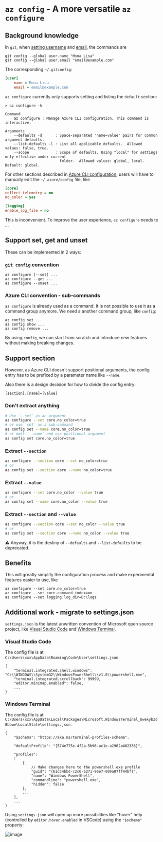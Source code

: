 # `az config` - A more versatile `az configure`

## Background knowledge

In `git`, when [setting username](https://help.github.com/en/github/using-git/setting-your-username-in-git) and [email](https://help.github.com/en/github/setting-up-and-managing-your-github-user-account/setting-your-commit-email-address), the commands are

```
git config --global user.name "Mona Lisa"
git config --global user.email "email@example.com"
```

The corresponding `~/.gitconfig`:

```ini
[user]
	name = Mona Lisa
	email = email@example.com
```

`az configure` currently only supports setting and listing the `default` section:

```
> az configure -h

Command
    az configure : Manage Azure CLI configuration. This command is interactive.

Arguments
    --defaults -d      : Space-separated 'name=value' pairs for common argument defaults.
    --list-defaults -l : List all applicable defaults.  Allowed values: false, true.
    --scope            : Scope of defaults. Using "local" for settings only effective under current
                         folder.  Allowed values: global, local.  Default: global.
```

For other sections described in [Azure CLI configuration](https://docs.microsoft.com/en-us/cli/azure/azure-cli-configuration?view=azure-cli-latest), users will have to manually edit the `~/.azure/config` file, like

```ini
[core]
collect_telemetry = no
no_color = yes

[logging]
enable_log_file = no
```

This is inconvenient. To improve the user experience, `az configure` needs to ...

## Support set, get and unset

These can be implemented in 2 ways:

### `git config` convention

```
az configure [--set] ...
az configure --get ...
az configure --unset ...
```

### Azure CLI convention - sub-commands

`az configure` is already used as a command. It is not possible to use it as a command group anymore. We need a another command group, like `config`:

```
az config set ...
az config show ...
az config remove ...
```

By using `config`, we can start from scratch and introduce new features without making breaking changes.

## Support section

However, as Azure CLI doesn't support positional arguments, the config entry has to be prefixed by a parameter name like `--name`.

Also there is a design decision for how to divide the config entry:

```
[section].[name]=[value]
```

### Don't extract anything

```sh
# Use `--set` as an argument
az configure --set core.no_color=true
# or use `set` as a sub-command
az config set --name core.no_color=true
# or omit `--name` and use positional argument
az config set core.no_color=true
```

### Extract `--section`

```sh
az configure --section core --set no_color=true
# or
az config set --section core --name no_color=true
```

### Extract `--value`

```sh
az configure --set core.no_color --value true
# or
az config set --name core.no_color --value true
```

### Extract `--section` and `--value`

```sh
az configure --section core --set no_color --value true
# or
az config set --section core --name no_color --value true
```

⚠ Anyway, it is the destiny of `--defaults` and `--list-defaults` to be deprecated.

## Benefits

This will greatly simplify the configuration process and make experimental features easier to use, like

```
az configure --set core.no_color=true
az configure --set core.command_index=on
az configure --set logging.log_dir=D:\logs
```

## Additional work - migrate to settings.json

`settings.json` is the latest unwritten convention of Microsoft open source project, like [Visual Studio Code](https://github.com/microsoft/vscode) and [Windows Terminal](https://github.com/microsoft/terminal).

### Visual Studio Code

The config file is at `C:\Users\xxx\AppData\Roaming\Code\User\settings.json`:

```jsonc
{
    "terminal.integrated.shell.windows": "C:\\WINDOWS\\System32\\WindowsPowerShell\\v1.0\\powershell.exe",
    "terminal.integrated.scrollback": 99999,
    "editor.minimap.enabled": false,
    ...
}
```

### Windows Terminal

The config file is at `C:\Users\xxx\AppData\Local\Packages\Microsoft.WindowsTerminal_8wekyb3d8bbwe\LocalState\settings.json`:

```jsonc
{
    "$schema": "https://aka.ms/terminal-profiles-schema",

    "defaultProfile": "{574e775e-4f2a-5b96-ac1e-a2962a402336}",

    "profiles":
    [
        {
            // Make changes here to the powershell.exe profile
            "guid": "{61c54bbd-c2c6-5271-96e7-009a87ff44bf}",
            "name": "Windows PowerShell",
            "commandline": "powershell.exe",
            "hidden": false
        },
        ...
    ],
    ...
}
```

Using `settings.json` will open up more possibilities like "hover" help (controlled by `editor.hover.enabled` in VSCode) using the `"$schema"` property:

![image](https://user-images.githubusercontent.com/4003950/84798582-b8488a00-b02d-11ea-9d88-935398c4d60f.png)
